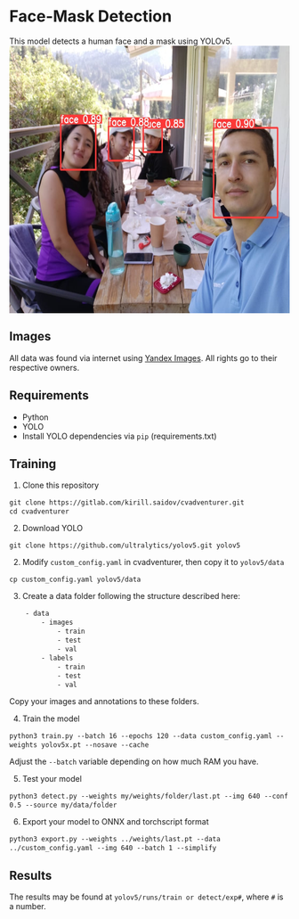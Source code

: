 # Face-Mask Detection
This model detects a human face and a mask using YOLOv5.
<img src="imgs/example.jpeg" height="480" align="center">

## Images
All data was found via internet using [Yandex Images](https://yandex.ru/images/). All rights go to their respective owners.

## Requirements
* Python
* YOLO
* Install YOLO dependencies via `pip` (requirements.txt)

## Training
1. Clone this repository
```
git clone https://gitlab.com/kirill.saidov/cvadventurer.git
cd cvadventurer
```
2. Download YOLO
```
git clone https://github.com/ultralytics/yolov5.git yolov5
```
2. Modify `custom_config.yaml` in cvadventurer, then copy it to `yolov5/data`
```
cp custom_config.yaml yolov5/data
```
3. Create a data folder following the structure described here:
```
	- data
	    - images
			- train
			- test
			- val
	    - labels
			- train
			- test
			- val
```
Copy your images and annotations to these folders.

4. Train the model
```
python3 train.py --batch 16 --epochs 120 --data custom_config.yaml --weights yolov5x.pt --nosave --cache
```
Adjust the `--batch` variable depending on how much RAM you have.

5. Test your model
```
python3 detect.py --weights my/weights/folder/last.pt --img 640 --conf 0.5 --source my/data/folder
```
6. Export your model to ONNX and torchscript format
```
python3 export.py --weights ../weights/last.pt --data ../custom_config.yaml --img 640 --batch 1 --simplify
```

## Results
The results may be found at `yolov5/runs/train or detect/exp#`, where `#` is a number.
